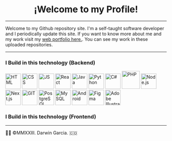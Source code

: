 # <h1 align="center"> ¡Welcome to my Profile! </h1>
- - - 
Welcome to my Github repository site. I'm a self-taught software developer and I periodically update this site. If you want to know more about me and my work visit my <a href="about:blank">web portfolio here.</a>. You can see my work in these uploaded repositories.

- - -
### I Build in this technology (Backend)
<img src="https://www.w3.org/html/logo/downloads/HTML5_Badge.svg" width="48" height="48" alt="HTML"/> <img src="https://upload.wikimedia.org/wikipedia/commons/6/62/CSS3_logo.svg" width="48" height="48" alt="CSS"/> <img src="https://upload.wikimedia.org/wikipedia/commons/9/99/Unofficial_JavaScript_logo_2.svg" width="48" height="48" alt="JS"/> <img src="https://upload.wikimedia.org/wikipedia/commons/a/a7/React-icon.svg" width="48" height="48" alt="React"/> <img src="https://upload.wikimedia.org/wikipedia/fr/2/2e/Java_Logo.svg" width="48" height="48" alt="Java"/>
<img src="https://upload.wikimedia.org/wikipedia/commons/c/c3/Python-logo-notext.svg" width="48" height="48" alt="Python"/> 
<img src="https://cdn.cdnlogo.com/logos/c/27/c.svg" width="48" height="48" alt="C#"/> <img src="https://upload.wikimedia.org/wikipedia/commons/2/27/PHP-logo.svg" class="center" width="56" height="56" alt="PHP"/> <img src="https://cdn.cdnlogo.com/logos/n/94/nodejs-icon.svg" width="48" height="48" alt="Node.js"/> <img src="https://cdn.worldvectorlogo.com/logos/next-js.svg" width="48" height="48" alt="Next.js"/> <img src="https://upload.wikimedia.org/wikipedia/commons/3/3f/Git_icon.svg" width="48" height="48" alt="GIT"/> <img src="https://upload.wikimedia.org/wikipedia/commons/2/29/Postgresql_elephant.svg" width="48" height="48" alt="PostgreSQL"/> <img src="https://cdn.cdnlogo.com/logos/m/78/mysql.svg" width="48" height="48" alt="MySQL"/> <img src="https://cdn.cdnlogo.com/logos/a/92/android.svg" width="48" height="48" alt="Android"/> <img src="https://cdn.cdnlogo.com/logos/f/43/figma.svg" width="48" height="48" alt="Figma"/> <img src="https://upload.wikimedia.org/wikipedia/commons/f/fb/Adobe_Illustrator_CC_icon.svg" width="48" height="48" alt="Adobe Illustrator"/>

### I Build in this technology (Frontend)
- - -
👨‍💻 ©MMXXIII. Darwin Garcia. 🇨🇴
